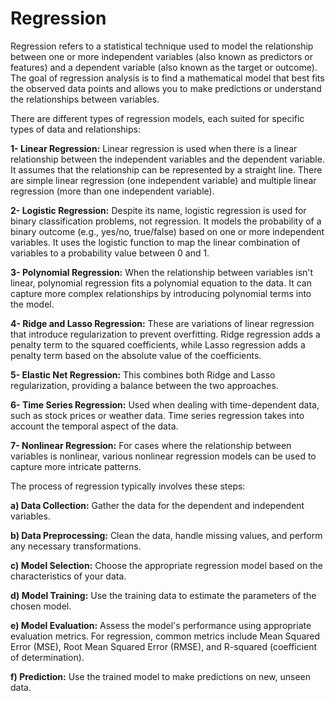 # Regression

Regression refers to a statistical technique used to model the relationship between one or more independent variables (also known as predictors or features) and a dependent variable (also known as the target or outcome). The goal of regression analysis is to find a mathematical model that best fits the observed data points and allows you to make predictions or understand the relationships between variables.

There are different types of regression models, each suited for specific types of data and relationships:

**1- Linear Regression:** Linear regression is used when there is a linear relationship between the independent variables and the dependent variable. It assumes that the relationship can be represented by a straight line. There are simple linear regression (one independent variable) and multiple linear regression (more than one independent variable).

**2- Logistic Regression:** Despite its name, logistic regression is used for binary classification problems, not regression. It models the probability of a binary outcome (e.g., yes/no, true/false) based on one or more independent variables. It uses the logistic function to map the linear combination of variables to a probability value between 0 and 1.

**3- Polynomial Regression:** When the relationship between variables isn't linear, polynomial regression fits a polynomial equation to the data. It can capture more complex relationships by introducing polynomial terms into the model.

**4- Ridge and Lasso Regression:** These are variations of linear regression that introduce regularization to prevent overfitting. Ridge regression adds a penalty term to the squared coefficients, while Lasso regression adds a penalty term based on the absolute value of the coefficients.

**5- Elastic Net Regression:** This combines both Ridge and Lasso regularization, providing a balance between the two approaches.

**6- Time Series Regression:** Used when dealing with time-dependent data, such as stock prices or weather data. Time series regression takes into account the temporal aspect of the data.

**7- Nonlinear Regression:** For cases where the relationship between variables is nonlinear, various nonlinear regression models can be used to capture more intricate patterns.

The process of regression typically involves these steps:

**a) Data Collection:** Gather the data for the dependent and independent variables.

**b) Data Preprocessing:** Clean the data, handle missing values, and perform any necessary transformations.

**c) Model Selection:** Choose the appropriate regression model based on the characteristics of your data.

**d) Model Training:** Use the training data to estimate the parameters of the chosen model.

**e) Model Evaluation:** Assess the model's performance using appropriate evaluation metrics. For regression, common metrics include Mean Squared Error (MSE), Root Mean Squared Error (RMSE), and R-squared (coefficient of determination).

**f) Prediction:** Use the trained model to make predictions on new, unseen data.
